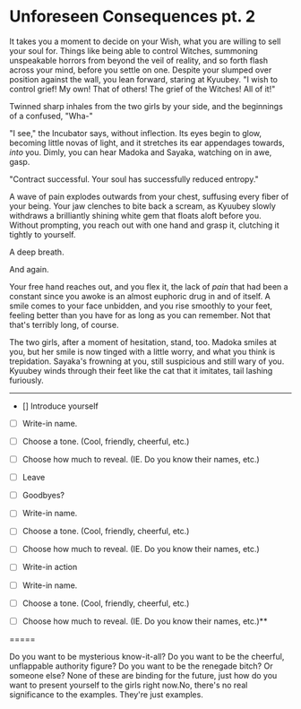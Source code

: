 # Unforeseen Consequences pt. 2

It takes you a moment to decide on your Wish, what you are willing to sell your soul for. Things like being able to control Witches, summoning unspeakable horrors from beyond the veil of reality, and so forth flash across your mind, before you settle on one. Despite your slumped over position against the wall, you lean forward, staring at Kyuubey. "I wish to control grief! My own! That of others! The grief of the Witches! All of it!"

Twinned sharp inhales from the two girls by your side, and the beginnings of a confused, "Wha-"

"I see," the Incubator says, without inflection. Its eyes begin to glow, becoming little novas of light, and it stretches its ear appendages towards, *into* you. Dimly, you can hear Madoka and Sayaka, watching on in awe, gasp.

"Contract successful. Your soul has successfully reduced entropy."

A wave of pain explodes outwards from your chest, suffusing every fiber of your being. Your jaw clenches to bite back a scream, as Kyuubey slowly withdraws a brilliantly shining white gem that floats aloft before you. Without prompting, you reach out with one hand and grasp it, clutching it tightly to yourself.

A deep breath.

And again.

Your free hand reaches out, and you flex it, the lack of *pain* that had been a constant since you awoke is an almost euphoric drug in and of itself. A smile comes to your face unbidden, and you rise smoothly to your feet, feeling better than you have for as long as you can remember. Not that that's terribly long, of course.

The two girls, after a moment of hesitation, stand, too. Madoka smiles at you, but her smile is now tinged with a little worry, and what you think is trepidation. Sayaka's frowning at you, still suspicious and still wary of you. Kyuubey winds through their feet like the cat that it imitates, tail lashing furiously.

---

- [] Introduce yourself
- [ ] Write-in name.
- [ ] Choose a tone. (Cool, friendly, cheerful, etc.)
- [ ] Choose how much to reveal. (IE. Do you know their names, etc.)

- [ ] Leave
- [ ] Goodbyes?
- [ ] Write-in name.
- [ ] Choose a tone. (Cool, friendly, cheerful, etc.)
- [ ] Choose how much to reveal. (IE. Do you know their names, etc.)

- [ ] Write-in action
- [ ] Write-in name.
- [ ] Choose a tone. (Cool, friendly, cheerful, etc.)
- [ ] Choose how much to reveal. (IE. Do you know their names, etc.)**

\=====​

Do you want to be mysterious know-it-all? Do you want to be the cheerful, unflappable authority figure? Do you want to be the renegade bitch? Or someone else? None of these are binding for the future, just how do you want to present yourself to the girls right now\.No, there's no real significance to the examples. They're just examples.
